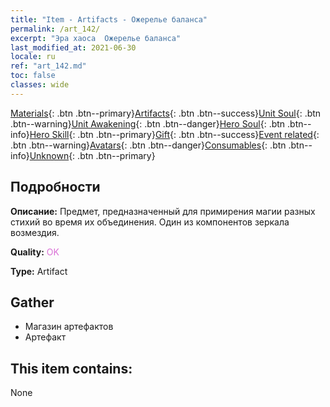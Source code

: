 ```yaml
---
title: "Item - Artifacts - Ожерелье баланса"
permalink: /art_142/
excerpt: "Эра хаоса  Ожерелье баланса"
last_modified_at: 2021-06-30
locale: ru
ref: "art_142.md"
toc: false
classes: wide
---
```

 [Materials](/ItemsRU/){: .btn .btn--primary}[Artifacts](/ItemsRU/Artifacts/){: .btn .btn--success}[Unit Soul](/ItemsRU/UnitSoul/){: .btn .btn--warning}[Unit Awakening](/ItemsRU/UnitAwakening/){: .btn .btn--danger}[Hero Soul](/ItemsRU/HeroSoul/){: .btn .btn--info}[Hero Skill](/ItemsRU/HeroSkill/){: .btn .btn--primary}[Gift](/ItemsRU/Gift/){: .btn .btn--success}[Event related](/ItemsRU/Events/){: .btn .btn--warning}[Avatars](/ItemsRU/Avatars/){: .btn .btn--danger}[Consumables](/ItemsRU/Consumables/){: .btn .btn--info}[Unknown](/ItemsRU/Unknown/){: .btn .btn--primary}

## Подробности
 **Описание:** Предмет, предназначенный для примирения магии разных стихий во время их объединения. Один из компонентов зеркала возмездия.

 **Quality:** <span style="color: #DA70D6">OK</span>

 **Type:** Artifact

## Gather

*    Магазин артефактов 
*    Артефакт 

## This item contains:

  None

